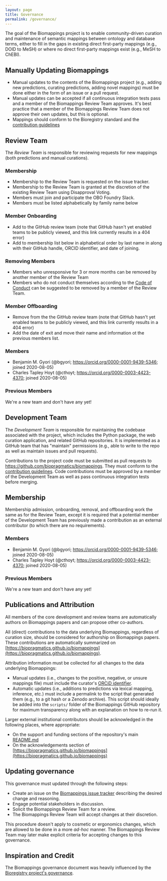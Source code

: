 ```yaml
---
layout: page
title: Governance
permalink: /governance/
---
```


The goal of the Biomappings project is to enable community-driven curation and maintenance of semantic mappings between
ontology and database terms, either to fill in the gaps in existing direct first-party mappings (e.g., DOID to MeSH) or
where no direct first-party mappings exist (e.g., MeSH to ChEBI).

## Manually Updating Biomappings

- Manual updates to the contents of the Biomappings project (e.g., adding new predictions, curating predictions, adding
  novel mappings) must be done either in the form of an issue or a pull request.
- Manual updates can be accepted if all continuous integration tests pass and a member of the Biomappings Review Team
  approves. It's best practice that a member of the Biomappings Review Team does not approve their own updates, but this
  is optional.
- Mappings should conform to the Bioregistry standard and the [contribution guidelines](CONTRIBUTING.md)

## Review Team

The *Review Team* is responsible for reviewing requests for new mappings (both predictions and manual
curations).

### Membership

- Membership to the Review Team is requested on the issue tracker.
- Membership to the Review Team is granted at the discretion of the existing Review Team using Disapproval Voting.
- Members must join and participate the OBO Foundry Slack.
- Members must be listed alphabetically by family name below

### Member Onboarding

- Add to the GitHub review team (note that GitHub hasn't yet enabled teams to be publicly viewed, and this link
  currently results in a 404 error)
- Add to membership list below in alphabetical order by last name in along with their GitHub handle, ORCID identifier,
  and date of joining.

### Removing Members

- Members who unresponsive for 3 or more months can be removed by another member of the Review Team
- Members who do not conduct themselves according to the [Code of Conduct](CODE_OF_CONDUCT.md) can be suggested to be
  removed by a member of the Review Team.

### Member Offboarding

- Remove from the the GitHub review team (note that GitHub hasn't yet enabled teams to be publicly viewed, and this link currently results in a 404 error)
- Add the date of exit and move their name and information ot the previous members list.

### Members

- Benjamin M. Gyori (@bgyori; https://orcid.org/0000-0001-9439-5346; joined 2020-08-05)
- Charles Tapley Hoyt (@cthoyt; https://orcid.org/0000-0003-4423-4370; joined 2020-08-05)

### Previous Members

We're a new team and don't have any yet!

## Development Team

The *Development Team* is responsible for maintaining the codebase associated with the project, which includes the Python package, the web curation application, and related GitHub repositories. It is implemented as a GitHub team that has "maintain" permissions (e.g., able to write to the repo as well as maintain issues and pull requests).

Contributions to the project code must be submitted as pull requests to https://github.com/biopragmatics/biomappings. They must conform to the [contribution guidelines](CONTRIBUTING.md). Code contributions must be approved by a member of the Development Team as well as pass continuous integration tests before merging.

## Membership

Membership admission, onboarding, removal, and offboarding work the same as for the Review Team, except it is required that a potential member of the Development Team has previously made a contribution as an external contributor (to which there are no requirements).

### Members

- Benjamin M. Gyori (@bgyori; https://orcid.org/0000-0001-9439-5346; joined 2020-08-05)
- Charles Tapley Hoyt (@cthoyt; https://orcid.org/0000-0003-4423-4370; joined 2020-08-05)

### Previous Members

We're a new team and don't have any yet!

## Publications and Attribution

All members of the core development and review teams are automatically authors on Biomappings papers and can propose
other co-authors.

All (direct) contributions to the data underlying Biomappings, regardless of curation size, should be considered for
authorship on Biomappings papers. These contributions are automatically summarized
on [https://biopragmatics.github.io/biomappings](https://biopragmatics.github.io/biomappings).

Attribution information must be collected for all changes to the data underlying Biomappings:

- Manual updates (i.e., changes to the positive, negative, or unsure mappings file) must include the
  curator's [ORCiD identifier](https://orcid.org/).
- Automatic updates (i.e., additions to predictions via lexical mapping, inference, etc.) must include a permalink to
  the script that generated them (e.g., to a git hash or a Zenodo archive). This script should ideally be added into
  the `scripts/` folder of the Biomappings GitHub repository for maximum transparency along with an explanation on how
  to re-run it.

Larger external institutional contributors should be acknowledged in the following places, where appropriate:

- On the support and funding sections of the repository's
  main [README.md](https://github.com/biopragmatics/biomappings/blob/master/README.md)
- On the acknowledgements section
  of [https://biopragmatics.github.io/biomappings](https://biopragmatics.github.io/biomappings)

## Updating governance

This governance must updated through the following steps:

- Create an issue on the [Biomappings issue tracker](https://github.com/biopragmatics/biomappings) describing the
  desired change and reasoning.
- Engage potential stakeholders in discussion.
- Solicit the Biomappings Review Team for a review.
- The Biomappings Review Team will accept changes at their discretion.

This procedure doesn't apply to cosmetic or ergonomics changes, which are allowed to be done in a more *ad-hoc* manner.
The Biomappings Review Team may later make explicit criteria for accepting changes to this governance.

## Inspiration and Credit

The Biomappings governance document was heavily influenced by
the [Bioregistry project's governance](https://github.com/biopragmatics/bioregistry/blob/main/docs/GOVERNANCE.md).
